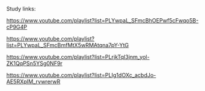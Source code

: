 Study links:

https://www.youtube.com/playlist?list=PLYwpaL_SFmcBhOEPwf5cFwqo5B-cP9G4P

https://www.youtube.com/playlist?list=PLYwpaL_SFmcBmfMtX5wRMAtqna7pY-YtG

https://www.youtube.com/playlist?list=PLrjkTql3jnm_yol-ZK1QqPSn5YSg0NF9r

https://www.youtube.com/playlist?list=PLIg1dOXc_acbdJo-AE5RXpIM_rvwrerwR
